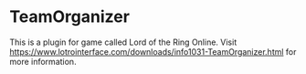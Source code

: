 # TeamOrganizer
This is a plugin for game called Lord of the Ring Online. Visit https://www.lotrointerface.com/downloads/info1031-TeamOrganizer.html for more information.
